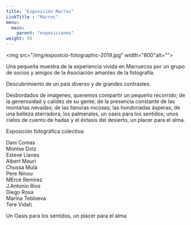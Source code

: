 ```yaml
---
title: "Exposición Marroc"
LinkTitle : "Marroc"
menu:
  main:
    parent: "exposiciones"
weight: 50
---
```

<img src="/img/exposicio-fotographic-2019.jpg" width="800"alt="">

Una pequeña muestra de la experiencia vivida en Marruecos por un grupo de socios y amigos de la Asociación amantes de la fotografía.

Descubrimiento de un país diverso y de grandes contrastes.

Desbordados de imágenes, queremos compartir un pequeño recorrido; de la generosidad y calidez de su gente; de la presencia constante de las montañas nevadas; de las llanuras rocosas; las hondonadas ásperas, de una belleza aterradora; los palmerales, un oasis para los sentidos; unos cielos de cuento de hadas y el éxtasis del desierto, un placer para el alma.

Exposición fotogràfica colectiva:

Dani Comas\
Montse Dolz\
Esteve Llanes\
Albert Mauri\
Chussa Mulà\
Pere Ninou\
MErcè Remírez\
J.Antonio Rios\
Diego Rosa\
Marina Tebloeva\
Tere Vidal\

Un Oasis para los sentidos, un placer para el alma